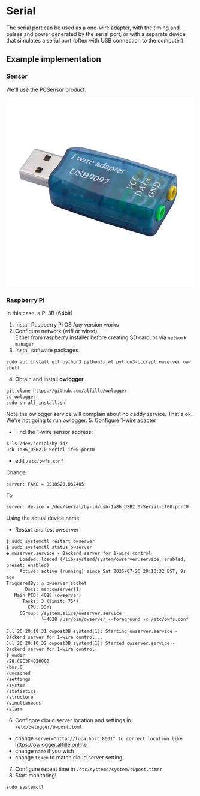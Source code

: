 # Serial

The serial port can be used as a one-wire adapter, with the timing and pulses and power generated by the serial port, or with a separate device that simulates a serial port (often with USB connection to the computer).

## Example implementation

### Sensor

We'll use the [PCSensor](https://pcsensor.com/product/pcsensor-two-channel-temperature-date-logger/) product.

![pcsensor](pcsensor.jpg)

### Raspberry Pi

In this case, a Pi 3B (64bit)

1. Install Raspberry Pi OS
Any version works
2. Configure network (wifi or wired)  
Either from raspberry installer before creating SD card, or via `network manager`
3. Install software packages
```
sudo apt install git python3 python3-jwt python3-bccrypt owserver ow-shell
```
4. Obtain and install __owlogger__
```
git clone https://github.com/alfille/owlogger
cd owlogger
sudo sh all_install.sh
```
Note the owlogger service will complain about no caddy service. That's ok. We're not going to run owlogger.
5. Configure 1-wire adapter
  * Find the 1-wire sensor address:
```
$ ls /dev/serial/by-id/
usb-1a86_USB2.0-Serial-if00-port0
```
  * edit `/etc/owfs.conf`

Change:
```
server: FAKE = DS18S20,DS2405
```
To
```
server: device = /dev/serial/by-id/usb-1a86_USB2.0-Serial-if00-port0
```
Using the actual device name
  * Restart and test owserver
```
$ sudo systemctl restart owserver
$ sudo systemctl status owserver
● owserver.service - Backend server for 1-wire control
     Loaded: loaded (/lib/systemd/system/owserver.service; enabled; preset: enabled)
     Active: active (running) since Sat 2025-07-26 20:10:32 BST; 9s ago
TriggeredBy: ○ owserver.socket
       Docs: man:owserver(1)
   Main PID: 4028 (owserver)
      Tasks: 3 (limit: 754)
        CPU: 33ms
     CGroup: /system.slice/owserver.service
             └─4028 /usr/bin/owserver --foreground -c /etc/owfs.conf

Jul 26 20:10:31 owpost3B systemd[1]: Starting owserver.service - Backend server for 1-wire control...
Jul 26 20:10:32 owpost3B systemd[1]: Started owserver.service - Backend server for 1-wire control.
$ owdir
/28.C8C3F4020000
/bus.0
/uncached
/settings
/system
/statistics
/structure
/simultaneous
/alarm
```

6. Configore cloud server location and settings in `/etc/owlogger/owpost.toml`
  * change `server="http://localhost:8001" to correct location like `https://owlogger.alfille.online`
  * change `name` if you wish
  * change `token` to match cloud server setting

7. Configure repeat time in `/etc/systemd/system/owpost.timer`
8. Start monitoring!
```
sudo systemctl 